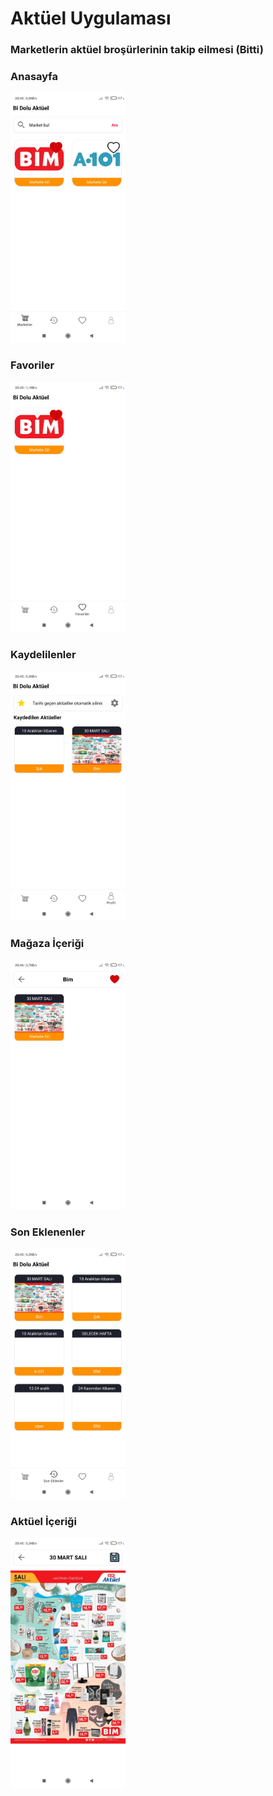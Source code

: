 # Aktüel Uygulaması 

<h3> Marketlerin aktüel broşürlerinin takip eilmesi (Bitti) </h3>

### Anasayfa 
<img src="aktuel/anasayfa.jpg"  height="400"  >

### Favoriler 
<img src="aktuel/favoriler.jpg"  height="400"  >

### Kaydelilenler 
<img src="aktuel/kaydelilenler.jpg"  height="400"  >

### Mağaza İçeriği 
<img src="aktuel/magazaicerigi.jpg"  height="400"  >

### Son Eklenenler 
<img src="aktuel/soneklenenler.jpg"  height="400"  >

### Aktüel İçeriği 
<img src="aktuel/aktuelicerigi.jpg"  height="400"  >


